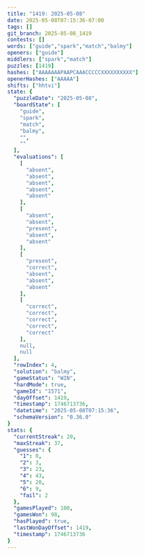 ```yaml
---
title: "1419: 2025-05-08"
date: 2025-05-08T07:15:36-07:00
tags: []
git_branch: 2025-05-08_1419
contests: []
words: ["guide","spark","match","balmy"]
openers: ["guide"]
middlers: ["spark","match"]
puzzles: [1419]
hashes: ["AAAAAAAPAAPCAAACCCCCXXXXXXXXXX"]
openerHashes: ["AAAAA"]
shifts: ["hhtvi"]
state: {
  "puzzleDate": "2025-05-08",
  "boardState": [
    "guide",
    "spark",
    "match",
    "balmy",
    "",
    ""
  ],
  "evaluations": [
    [
      "absent",
      "absent",
      "absent",
      "absent",
      "absent"
    ],
    [
      "absent",
      "absent",
      "present",
      "absent",
      "absent"
    ],
    [
      "present",
      "correct",
      "absent",
      "absent",
      "absent"
    ],
    [
      "correct",
      "correct",
      "correct",
      "correct",
      "correct"
    ],
    null,
    null
  ],
  "rowIndex": 4,
  "solution": "balmy",
  "gameStatus": "WIN",
  "hardMode": true,
  "gameId": "1571",
  "dayOffset": 1419,
  "timestamp": 1746713736,
  "datetime": "2025-05-08T07:15:36",
  "schemaVersion": "0.36.0"
}
stats: {
  "currentStreak": 20,
  "maxStreak": 37,
  "guesses": {
    "1": 0,
    "2": 3,
    "3": 23,
    "4": 43,
    "5": 20,
    "6": 9,
    "fail": 2
  },
  "gamesPlayed": 100,
  "gamesWon": 98,
  "hasPlayed": true,
  "lastWonDayOffset": 1419,
  "timestamp": 1746713736
}
---
```

<!-- more -->
